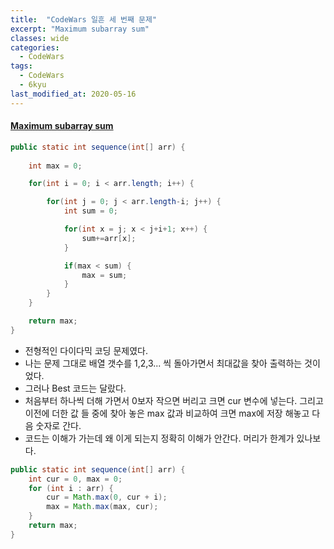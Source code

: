 ```yaml
---
title:  "CodeWars 일흔 세 번째 문제"
excerpt: "Maximum subarray sum"
classes: wide
categories:
  - CodeWars
tags:
  - CodeWars
  - 6kyu
last_modified_at: 2020-05-16
---
```


#### [Maximum subarray sum](https://www.codewars.com/kata/54521e9ec8e60bc4de000d6c)

```java
public static int sequence(int[] arr) {
		
    int max = 0;

    for(int i = 0; i < arr.length; i++) {

        for(int j = 0; j < arr.length-i; j++) {
            int sum = 0;

            for(int x = j; x < j+i+1; x++) {
                sum+=arr[x];
            }

            if(max < sum) {
                max = sum;
            }
        }
    }

    return max;
}
```

* 전형적인 다이다믹 코딩 문제였다.
* 나는 문제 그대로 배열 갯수를 1,2,3... 씩 돌아가면서 최대값을 찾아 출력하는 것이었다.
* 그러나 Best 코드는 달랐다.
* 처음부터 하나씩 더해 가면서 0보자 작으면 버리고 크면 cur 변수에 넣는다. 그리고 이전에 더한 값 들 중에 찾아 놓은 max 값과 비교하여 크면 max에 저장 해놓고 다음 숫자로 간다.
* 코드는 이해가 가는데 왜 이게 되는지 정확히 이해가 안간다. 머리가 한계가 있나보다.



```java
public static int sequence(int[] arr) {
    int cur = 0, max = 0;
    for (int i : arr) {
        cur = Math.max(0, cur + i);
        max = Math.max(max, cur);
    }
    return max;
}
```


